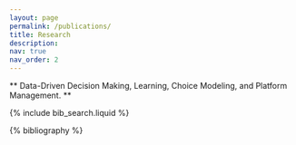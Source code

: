```yaml
---
layout: page
permalink: /publications/
title: Research
description: 
nav: true
nav_order: 2
---
```


<!-- _pages/publications.md -->

<!-- Bibsearch Feature -->

** Data-Driven Decision Making, Learning, Choice Modeling, and Platform Management. **

{% include bib_search.liquid %}

<div class="publications">

{% bibliography %}

</div>
